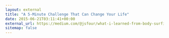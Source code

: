 ```yaml
---
layout: external
title: "A 5-Minute Challenge That Can Change Your Life"
date: 2015-06-21T03:11:41+00:00
external_url: https://medium.com/@jsfour/what-i-learned-from-body-surfing-a43eb1d3e01c#.b46zgdlvc
sitemap: false
---
```

